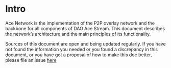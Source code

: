 # Intro

Ace Network is the implementation of the P2P overlay network and the backbone for all components of DAO Ace Stream. This document describes the network’s architecture and the main principles of its functionality.

Sources of this document are open and being updated regularly. If you have not found the information you needed or you found a discrepancy in this document, or you have got a proposal of how to make this doc better, please file an issue [here][1]


[1]: https://github.com/acestream/ace-network-docs/issues/new
